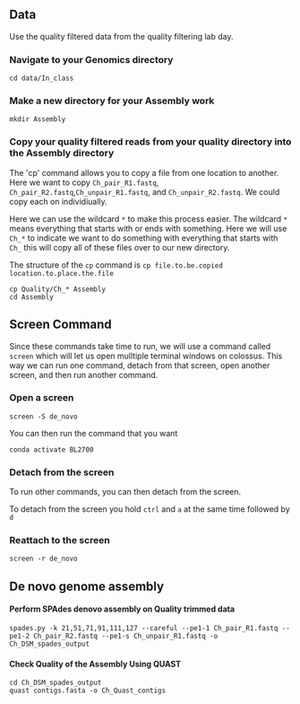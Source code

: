 ## Data
Use the quality filtered data from the quality filtering lab day.
### Navigate to your Genomics directory
```{BASH}
cd data/In_class
```
### Make a new directory for your Assembly work
```{BASH}
mkdir Assembly
```
### Copy your quality filtered reads from your quality directory into the Assembly directory
The 'cp' command allows you to copy a file from one location to another.
Here we want to copy `Ch_pair_R1.fastq`, `Ch_pair_R2.fastq`,`Ch_unpair_R1.fastq`, and `Ch_unpair_R2.fastq`.  We could copy each on individiually.

Here we can use the wildcard `*` to make this process easier.  The wildcard `*` means everything that starts with or ends with something.  Here we will use `Ch_*` to indicate we want to do something with everything that starts with `Ch_` this will copy all of these files over to our new directory.

The structure of the `cp` command is `cp file.to.be.copied location.to.place.the.file`

```{BASH}
cp Quality/Ch_* Assembly
cd Assembly
```
## Screen Command
Since these commands take time to run, we will use a command called `screen` which will let us open mulltiple terminal windows on colossus.  This way we can run one command, detach from that screen, open another screen, and then run another command.

### Open a screen
```{BASH}
screen -S de_novo
```
You can then run the command that you want

```{BASH}
conda activate BL2700
```
### Detach from the screen
To run other commands, you can then detach from the screen.

To detach from the screen you hold `ctrl` and `a` at the same time followed by `d`  

### Reattach to the screen
```{BASH}
screen -r de_novo
```

## De novo genome assembly

#### Perform SPAdes denovo assembly on Quality trimmed data
```{BASH}
spades.py -k 21,51,71,91,111,127 --careful --pe1-1 Ch_pair_R1.fastq --pe1-2 Ch_pair_R2.fastq --pe1-s Ch_unpair_R1.fastq -o Ch_DSM_spades_output
```

#### Check Quality of the Assembly Using QUAST
```{BASH}
cd Ch_DSM_spades_output
quast contigs.fasta -o Ch_Quast_contigs
```

